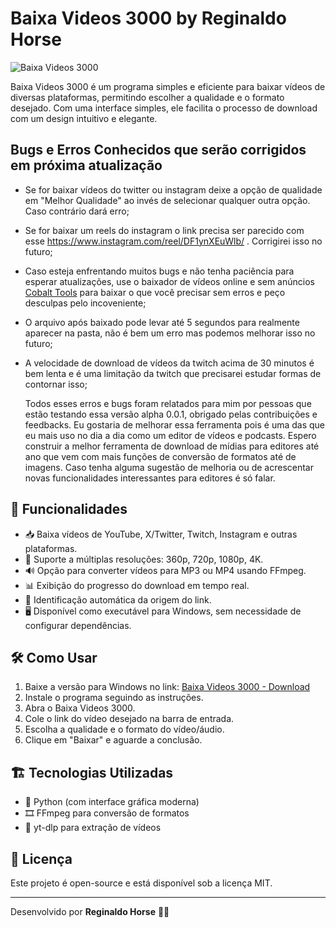 # Baixa Videos 3000 by Reginaldo Horse

![Baixa Videos 3000](https://genios.cc/logoReginaldo/reginaldohorse.gif)

Baixa Videos 3000 é um programa simples e eficiente para baixar vídeos de diversas plataformas, permitindo escolher a qualidade e o formato desejado. Com uma interface simples, ele facilita o processo de download com um design intuitivo e elegante.

## Bugs e Erros Conhecidos que serão corrigidos em próxima atualização
- Se for baixar vídeos do twitter ou instagram deixe a opção de qualidade em "Melhor Qualidade" ao invés de selecionar qualquer outra opção. Caso contrário dará erro;
- Se for baixar um reels do instagram o link precisa ser parecido com esse https://www.instagram.com/reel/DF1ynXEuWlb/ . Corrigirei isso no futuro;
- Caso esteja enfrentando muitos bugs e não tenha paciência para esperar atualizações, use o baixador de vídeos online e sem anúncios [Cobalt Tools](https://cobalt.tools/) para baixar o que você precisar sem erros e peço desculpas pelo incoveniente;
- O arquivo após baixado pode levar até 5 segundos para realmente aparecer na pasta, não é bem um erro mas podemos melhorar isso no futuro;
- A velocidade de download de vídeos da twitch acima de 30 minutos é bem lenta e é uma limitação da twitch que precisarei estudar formas de contornar isso;

  Todos esses erros e bugs foram relatados para mim por pessoas que estão testando essa versão alpha 0.0.1, obrigado pelas contribuições e feedbacks. Eu gostaria de melhorar essa ferramenta pois é uma das que eu mais uso no dia a dia como um editor de vídeos e podcasts. Espero construir a melhor ferramenta de download de mídias para editores até ano que vem com mais funções de conversão de formatos até de imagens. Caso tenha alguma sugestão de melhoria ou de acrescentar novas funcionalidades interessantes para editores é só falar.
  
## 🎯 Funcionalidades
- 📥 Baixa vídeos de YouTube, X/Twitter, Twitch, Instagram e outras plataformas.
- 🎥 Suporte a múltiplas resoluções: 360p, 720p, 1080p, 4K.
- 🔊 Opção para converter vídeos para MP3 ou MP4 usando FFmpeg.
- 📊 Exibição do progresso do download em tempo real.
- 🔄 Identificação automática da origem do link.
- 🖥️ Disponível como executável para Windows, sem necessidade de configurar dependências.

## 🛠️ Como Usar
1. Baixe a versão para Windows no link: [Baixa Videos 3000 - Download](https://github.com/ReginaldoHorse/BaixaVideos3000/releases/tag/0.0.1)
2. Instale o programa seguindo as instruções.
3. Abra o Baixa Videos 3000.
4. Cole o link do vídeo desejado na barra de entrada.
5. Escolha a qualidade e o formato do vídeo/áudio.
6. Clique em "Baixar" e aguarde a conclusão.

## 🏗️ Tecnologias Utilizadas
- 🐍 Python (com interface gráfica moderna)
- 🎞️ FFmpeg para conversão de formatos
- 📡 yt-dlp para extração de vídeos

## 📜 Licença
Este projeto é open-source e está disponível sob a licença MIT.

---
Desenvolvido por **Reginaldo Horse** 🐴🚀

